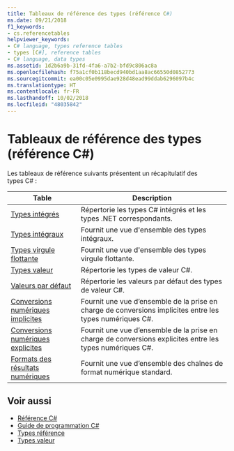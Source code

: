 ```yaml
---
title: Tableaux de référence des types (référence C#)
ms.date: 09/21/2018
f1_keywords:
- cs.referencetables
helpviewer_keywords:
- C# language, types reference tables
- types [C#], reference tables
- C# language, data types
ms.assetid: 1d2b6a9b-31fd-4fa6-a7b2-bfd9c806ac8a
ms.openlocfilehash: f75a1cf0b118becd940bd1aa8ac66550d0852773
ms.sourcegitcommit: ea00c05e0995dae928d48ead99ddab6296097b4c
ms.translationtype: HT
ms.contentlocale: fr-FR
ms.lasthandoff: 10/02/2018
ms.locfileid: "48035842"
---
```

# <a name="reference-tables-for-types-c-reference"></a>Tableaux de référence des types (référence C#)

Les tableaux de référence suivants présentent un récapitulatif des types C# :

|Table|Description|
|---------|---------|
|[Types intégrés](built-in-types-table.md)|Répertorie les types C# intégrés et les types .NET correspondants.|
|[Types intégraux](integral-types-table.md)|Fournit une vue d'ensemble des types intégraux.|
|[Types virgule flottante](floating-point-types-table.md)|Fournit une vue d'ensemble des types virgule flottante.|
|[Types valeur](value-types-table.md)|Répertorie les types de valeur C#.|
|[Valeurs par défaut](default-values-table.md)|Répertorie les valeurs par défaut des types de valeur C#.|
|[Conversions numériques implicites](implicit-numeric-conversions-table.md)|Fournit une vue d’ensemble de la prise en charge de conversions implicites entre les types numériques C#.|
|[Conversions numériques explicites](explicit-numeric-conversions-table.md)|Fournit une vue d’ensemble de la prise en charge de conversions explicites entre les types numériques C#.|
|[Formats des résultats numériques](formatting-numeric-results-table.md)|Fournit une vue d’ensemble des chaînes de format numérique standard.|

## <a name="see-also"></a>Voir aussi

- [Référence C#](../index.md)
- [Guide de programmation C#](../../programming-guide/index.md)
- [Types référence](reference-types.md)
- [Types valeur](value-types.md)